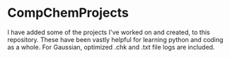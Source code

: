 # CompChemProjects
I have added some of the projects I've worked on and created, to this repository. These have been vastly helpful for learning python and coding as a whole. For Gaussian, optimized .chk and .txt file logs are included.
